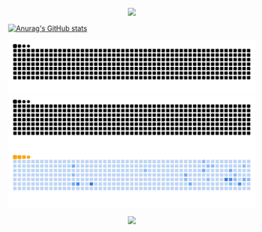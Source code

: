 <p align="center">
  <img src="https://capsule-render.vercel.app/api?type=waving&color=gradient&text=Hello!&height=100&section=header"/>
</p>

[![Anurag's GitHub stats](https://github-readme-stats.vercel.app/api?username=muhammadrasyid-prog)](https://github.com/muhammadrasyid-prog/github-readme-stats)

![Snake animation](https://raw.githubusercontent.com/muhammadrasyid-prog/muhammadrasyid-prog/output/github-snake.svg)
![Snake animation](https://raw.githubusercontent.com/muhammadrasyid-prog/muhammadrasyid-prog/output/github-snake-dark.svg)
![Snake animation](https://raw.githubusercontent.com/muhammadrasyid-prog/muhammadrasyid-prog/output/ocean.gif)

<p align="center">
  <img src="https://capsule-render.vercel.app/api?type=waving&color=gradient&height=100&section=footer"/>
</p>
